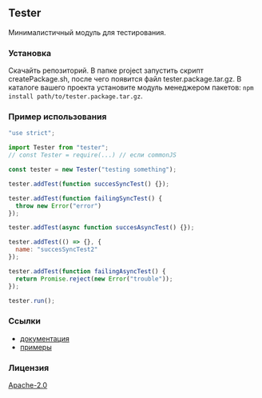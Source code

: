 ## Tester

Минималистичный модуль для тестирования.

### Установка

Скачайть репозиторий.
В папке project запустить скрипт createPackage.sh, после чего появится файл tester.package.tar.gz.
В каталоге вашего проекта установите модуль менеджером пакетов:
`npm install path/to/tester.package.tar.gz`.

### Пример использования

```js
"use strict";

import Tester from "tester";
// const Tester = require(...) // если commonJS

const tester = new Tester("testing something");

tester.addTest(function succesSyncTest() {});

tester.addTest(function failingSyncTest() {
  throw new Error("error")
});

tester.addTest(async function succesAsyncTest() {});

tester.addTest(() => {}, {
  name: "succesSyncTest2"
});

tester.addTest(function failingAsyncTest() {
  return Promise.reject(new Error("trouble"));
});

tester.run();
```

### Ссылки

- [документация](/documentation/API.ru.md)
- [примеры](/examples)

### Лицензия

[Apache-2.0](http://www.apache.org/licenses/LICENSE-2.0)
